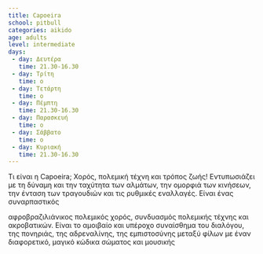 ```yaml
---
title: Capoeira
school: pitbull
categories: aikido
age: adults
level: intermediate
days:
 - day: Δευτέρα
   time: 21.30-16.30
 - day: Τρίτη
   time: o
 - day: Τετάρτη
   time: o
 - day: Πέμπτη
   time: 21.30-16.30
 - day: Παρασκευή
   time: o
 - day: Σάββατο
   time: o
 - day: Κυριακή
   time: 21.30-16.30   
---
```


Τι είναι η Capoeira; Χορός, πολεμική τέχνη και τρόπος ζωής! Εντυπωσιάζει με τη δύναμη και την ταχύτητα των αλμάτων, την ομορφιά των κινήσεων, την ένταση των τραγουδιών και τις ρυθμικές εναλλαγές. Είναι ένας συναρπαστικός
<!--more-->
αφροβραζιλιάνικος πολεμικός χορός, συνδυασμός πολεμικής τέχνης και ακροβατικών. Είναι το αμοιβαίο και υπέροχο συναίσθημα του διαλόγου, της πονηριάς, της αδρεναλίνης, της εμπιστοσύνης μεταξύ φίλων με έναν διαφορετικό, μαγικό κώδικα σώματος και μουσικής